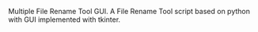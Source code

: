 Multiple File Rename Tool GUI.
A File Rename Tool script based on python with GUI implemented with tkinter. 
